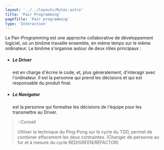 ```yaml
---
layout: '../../layouts/Rules.astro'
title: 'Pair Programming'
pageTitle: 'Pair programming'
type: 'Interaction'
---
```

Le Pair-Programming est une approche collaborative de développement logiciel, où un binôme travaille ensemble, en même temps sur le même ordinateur. Le binôme s'organise autour de deux rôles principaux :

- ##### Le Driver
  est en charge d'écrire le code, et, plus généralement, d'interagir avec l'ordinateur. Il est la personne qui prend les décisions et qui est responsable du produit final.
- ##### Le Navigator
  est la personne qui formalise les décisions de l'équipe pour les transmettre au Driver.

> 💡Conseil
>
> Utiliser la technique du Ping-Pong sur le cycle du TDD, permet de combiner effacement les deux contraintes. (Changer de personne au fur et à mesure du cycle RED/GREEN/REFACTOR)
